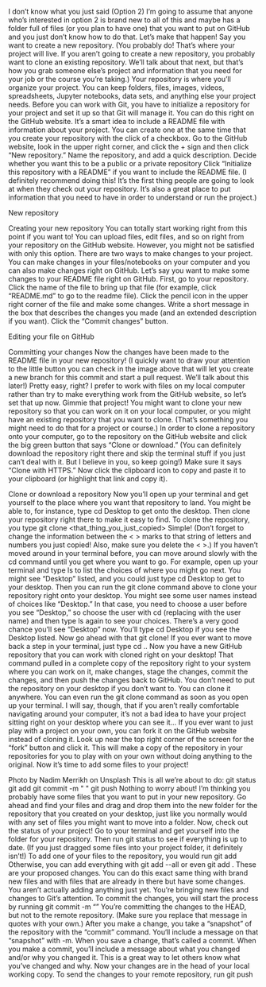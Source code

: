 I don’t know what you just said (Option 2)
I’m going to assume that anyone who’s interested in option 2 is brand new to all of this and maybe has a folder full of files (or you plan to have one) that you want to put on GitHub and you just don’t know how to do that.
Let’s make that happen!
Say you want to create a new repository. (You probably do! That’s where your project will live. If you aren’t going to create a new repository, you probably want to clone an existing repository. We’ll talk about that next, but that’s how you grab someone else’s project and information that you need for your job or the course you’re taking.)
Your repository is where you’ll organize your project. You can keep folders, files, images, videos, spreadsheets, Jupyter notebooks, data sets, and anything else your project needs. Before you can work with Git, you have to initialize a repository for your project and set it up so that Git will manage it. You can do this right on the GitHub website.
It’s a smart idea to include a README file with information about your project. You can create one at the same time that you create your repository with the click of a checkbox.
Go to the GitHub website, look in the upper right corner, and click the + sign and then click “New repository.”
Name the repository, and add a quick description.
Decide whether you want this to be a public or a private repository
Click “Initialize this repository with a README” if you want to include the README file. (I definitely recommend doing this! It’s the first thing people are going to look at when they check out your repository. It’s also a great place to put information that you need to have in order to understand or run the project.)

New repository

Creating your new repository
You can totally start working right from this point if you want to! You can upload files, edit files, and so on right from your repository on the GitHub website. However, you might not be satisfied with only this option.
There are two ways to make changes to your project. You can make changes in your files/notebooks on your computer and you can also make changes right on GitHub.
Let’s say you want to make some changes to your README file right on GitHub.
First, go to your repository.
Click the name of the file to bring up that file (for example, click “README.md” to go to the readme file).
Click the pencil icon in the upper right corner of the file and make some changes.
Write a short message in the box that describes the changes you made (and an extended description if you want).
Click the “Commit changes” button.

Editing your file on GitHub

Committing your changes
Now the changes have been made to the README file in your new repository! (I quickly want to draw your attention to the little button you can check in the image above that will let you create a new branch for this commit and start a pull request. We’ll talk about this later!)
Pretty easy, right?
I prefer to work with files on my local computer rather than try to make everything work from the GitHub website, so let’s set that up now.
Gimmie that project!
You might want to clone your new repository so that you can work on it on your local computer, or you might have an existing repository that you want to clone. (That’s something you might need to do that for a project or course.)
In order to clone a repository onto your computer, go to the repository on the GitHub website and click the big green button that says “Clone or download.” (You can definitely download the repository right there and skip the terminal stuff if you just can’t deal with it. But I believe in you, so keep going!) Make sure it says “Clone with HTTPS.” Now click the clipboard icon to copy and paste it to your clipboard (or highlight that link and copy it).

Clone or download a repository
Now you’ll open up your terminal and get yourself to the place where you want that repository to land. You might be able to, for instance, type
cd Desktop 
to get onto the desktop. Then clone your repository right there to make it easy to find. To clone the repository, you type
git clone <that_thing_you_just_copied>
Simple! (Don’t forget to change the information between the < > marks to that string of letters and numbers you just copied! Also, make sure you delete the < >.)
If you haven’t moved around in your terminal before, you can move around slowly with the cd command until you get where you want to go. For example, open up your terminal and type ls to list the choices of where you might go next. You might see “Desktop” listed, and you could just type cd Desktop to get to your desktop. Then you can run the git clone command above to clone your repository right onto your desktop.
You might see some user names instead of choices like “Desktop.” In that case, you need to choose a user before you see “Desktop,” so choose the user with cd <user> (replacing <user> with the user name) and then type ls again to see your choices. There’s a very good chance you’ll see “Desktop” now. You’ll type cd Desktop if you see the Desktop listed. Now go ahead with that git clone!
If you ever want to move back a step in your terminal, just type cd ..
Now you have a new GitHub repository that you can work with cloned right on your desktop! That command pulled in a complete copy of the repository right to your system where you can work on it, make changes, stage the changes, commit the changes, and then push the changes back to GitHub.
You don’t need to put the repository on your desktop if you don’t want to. You can clone it anywhere. You can even run the git clone command as soon as you open up your terminal. I will say, though, that if you aren’t really comfortable navigating around your computer, it’s not a bad idea to have your project sitting right on your desktop where you can see it…
If you ever want to just play with a project on your own, you can fork it on the GitHub website instead of cloning it. Look up near the top right corner of the screen for the “fork” button and click it. This will make a copy of the repository in your repositories for you to play with on your own without doing anything to the original.
Now it’s time to add some files to your project!

Photo by Nadim Merrikh on Unsplash
This is all we’re about to do:
git status
git add
git commit -m " "
git push
Nothing to worry about!
I’m thinking you probably have some files that you want to put in your new repository. Go ahead and find your files and drag and drop them into the new folder for the repository that you created on your desktop, just like you normally would with any set of files you might want to move into a folder.
Now, check out the status of your project!
Go to your terminal and get yourself into the folder for your repository. Then run
git status
to see if everything is up to date. (If you just dragged some files into your project folder, it definitely isn’t!) To add one of your files to the repository, you would run
git add <fileneame>
Otherwise, you can add everything with
git add --all
or even
git add .
These are your proposed changes. You can do this exact same thing with brand new files and with files that are already in there but have some changes. You aren’t actually adding anything just yet. You’re bringing new files and changes to Git’s attention.
To commit the changes, you will start the process by running
git commit -m “<commit message>”
You’re committing the changes to the HEAD, but not to the remote repository. (Make sure you replace that message in quotes with your own.) After you make a change, you take a “snapshot” of the repository with the “commit” command. You‘ll include a message on that “snapshot” with -m.
When you save a change, that’s called a commit. When you make a commit, you’ll include a message about what you changed and/or why you changed it. This is a great way to let others know what you’ve changed and why.
Now your changes are in the head of your local working copy. To send the changes to your remote repository, run
git push
